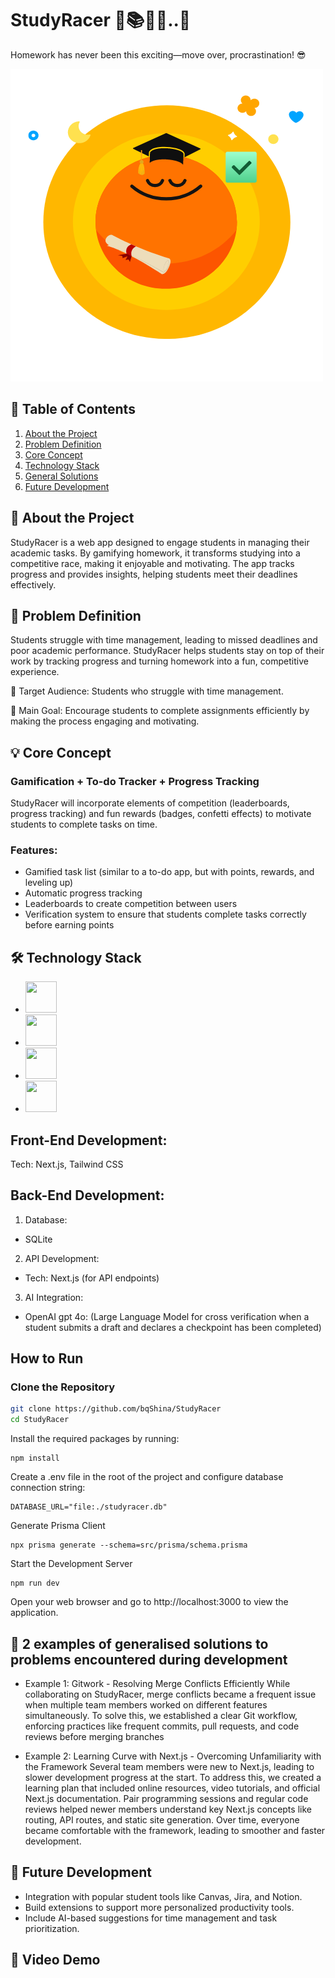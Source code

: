 # StudyRacer 🏁📚🐆💨..🐢

Homework has never been this exciting—move over, procrastination! 😎

<img src="Img/Logo_main_transparent.png">
 
## 🔗 Table of Contents
1. [About the Project](#about-the-project)
2. [Problem Definition](#problem-definition)
3. [Core Concept](#core-concept)
4. [Technology Stack](#technology-stack)
5. [General Solutions](#general-solutions)
6. [Future Development](#future-development)

## 🔭 About the Project

StudyRacer is a web app designed to engage students in managing their academic tasks. By gamifying homework, it transforms studying into a competitive race, making it enjoyable and motivating. The app tracks progress and provides insights, helping students meet their deadlines effectively.

## 💭 Problem Definition

Students struggle with time management, leading to missed deadlines and poor academic performance. StudyRacer helps students stay on top of their work by tracking progress and turning homework into a fun, competitive experience.

👥 Target Audience: Students who struggle with time management.

🎯 Main Goal: Encourage students to complete assignments efficiently by making the process engaging and motivating.

## 💡 Core Concept

### Gamification + To-do Tracker + Progress Tracking

StudyRacer will incorporate elements of competition (leaderboards, progress tracking) and fun rewards (badges, confetti effects) to motivate students to complete tasks on time.

### Features:

- Gamified task list (similar to a to-do app, but with points, rewards, and leveling up)
- Automatic progress tracking
- Leaderboards to create competition between users
- Verification system to ensure that students complete tasks correctly before earning points

## 🛠 Technology Stack

- <img src="https://github.com/marwin1991/profile-technology-icons/assets/136815194/82df4543-236b-4e45-9604-5434e3faab17" width="50" height="50" >
- <img src="https://github.com/marwin1991/profile-technology-icons/assets/136815194/5f8c622c-c217-4649-b0a9-7e0ee24bd704" width="50" height="50" >
- <img src="https://user-images.githubusercontent.com/25181517/183568594-85e280a7-0d7e-4d1a-9028-c8c2209e073c.png" width="50" height="50" >
- <img src="https://user-images.githubusercontent.com/25181517/202896760-337261ed-ee92-4979-84c4-d4b829c7355d.png" width="50" height="50" >

## Front-End Development:

Tech: Next.js, Tailwind CSS

## Back-End Development:

1. Database:

- SQLite

2. API Development:

- Tech: Next.js (for API endpoints)

3. AI Integration:

- OpenAI gpt 4o: (Large Language Model for cross verification when a student submits a draft and declares a checkpoint has been completed)

## How to Run

### Clone the Repository

```bash
git clone https://github.com/bqShina/StudyRacer
cd StudyRacer
```

Install the required packages by running:

```
npm install
```

Create a .env file in the root of the project and configure database connection string:

```
DATABASE_URL="file:./studyracer.db"
```

Generate Prisma Client

```
npx prisma generate --schema=src/prisma/schema.prisma
```

Start the Development Server

```
npm run dev
```

Open your web browser and go to http://localhost:3000 to view the application.

## 🚨 2 examples of generalised solutions to problems encountered during development

- Example 1: Gitwork - Resolving Merge Conflicts Efficiently
While collaborating on StudyRacer, merge conflicts became a frequent issue when multiple team members worked on different features simultaneously. To solve this, we established a clear Git workflow, enforcing practices like frequent commits, pull requests, and code reviews before merging branches

- Example 2: Learning Curve with Next.js - Overcoming Unfamiliarity with the Framework
Several team members were new to Next.js, leading to slower development progress at the start. To address this, we created a learning plan that included online resources, video tutorials, and official Next.js documentation. Pair programming sessions and regular code reviews helped newer members understand key Next.js concepts like routing, API routes, and static site generation. Over time, everyone became comfortable with the framework, leading to smoother and faster development.


## 🚀 Future Development

- Integration with popular student tools like Canvas, Jira, and Notion.
- Build extensions to support more personalized productivity tools.
- Include AI-based suggestions for time management and task prioritization.

## 🎥 Video Demo

